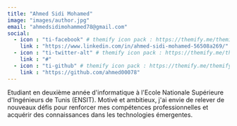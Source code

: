 ```yaml
---
title: "Ahmed Sidi Mohamed"
image: "images/author.jpg"
email: "ahmedsidimohammed78@gmail.com"
social:
  - icon : "ti-facebook" # themify icon pack : https://themify.me/themify-icons
    link : "https://www.linkedin.com/in/ahmed-sidi-mohamed-56508a269/"
  - icon : "ti-twitter-alt" # themify icon pack : https://themify.me/themify-icons
    link : "#"
  - icon : "ti-github" # themify icon pack : https://themify.me/themify-icons
    link : "https://github.com/ahmed00078"
---
```


Etudiant en deuxième année d'informatique à l'Ecole Nationale Supérieure d'Ingénieurs de Tunis (ENSIT). Motivé et ambitieux, j'ai envie de relever de nouveaux défis pour renforcer mes compétences professionnelles et acquérir des connaissances dans les technologies émergentes.